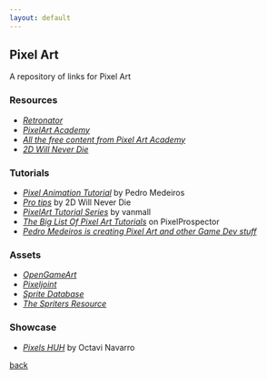 ```yaml
---
layout: default
---
```


## Pixel Art

A repository of links for Pixel Art

### Resources

* _[Retronator](https://retronator.com/)_
* _[PixelArt Academy](https://pixelart.academy/)_
* _[All the free content from Pixel Art Academy](https://medium.com/retronator-magazine/all-the-free-content-from-pixel-art-academy-736c8e9bfbaa)_
* _[2D Will Never Die](https://2dwillneverdie.com/)_

### Tutorials

* _[Pixel Animation Tutorial](https://80.lv/articles/pixel-animation-tutorial-by-pedro-medeiros/)_ by Pedro Medeiros
* _[Pro tips](https://2dwillneverdie.com/tutorial/)_ by 2D Will Never Die
* _[PixelArt Tutorial Series](https://www.deviantart.com/vanmall)_ by vanmall
* _[The Big List Of Pixel Art Tutorials](http://www.pixelprospector.com/the-big-list-of-pixel-art-tutorials/)_ on PixelProspector
* _[Pedro Medeiros is creating Pixel Art and other Game Dev stuff](https://www.patreon.com/saint11/posts)_

### Assets

* _[OpenGameArt](https://opengameart.org/)_
* _[Pixeljoint](http://pixeljoint.com/)_
* _[Sprite Database](http://spritedatabase.net/)_
* _[The Spriters Resource](https://www.spriters-resource.com/)_

### Showcase

* _[Pixels HUH](http://pixelshuh.tumblr.com/)_ by Octavi Navarro

[back](../)
